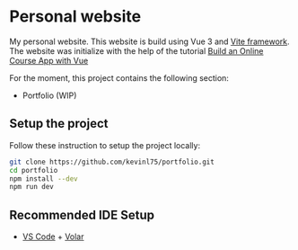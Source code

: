 # Personal website

My personal website. This website is build using Vue 3 and [Vite framework](https://vitejs.dev/guide/#scaffolding-your-first-vite-project).
The website was initialize with the help of the tutorial [Build an Online Course App with Vue](https://vuejsdevelopers.com/2022/04/13/online-course-vue/)

For the moment, this project contains the following section:
- Portfolio (WIP)

## Setup the project

Follow these instruction to setup the project locally:
```bash
git clone https://github.com/kevinl75/portfolio.git
cd portfolio
npm install --dev
npm run dev
```

## Recommended IDE Setup

- [VS Code](https://code.visualstudio.com/) + [Volar](https://marketplace.visualstudio.com/items?itemName=Vue.volar)
